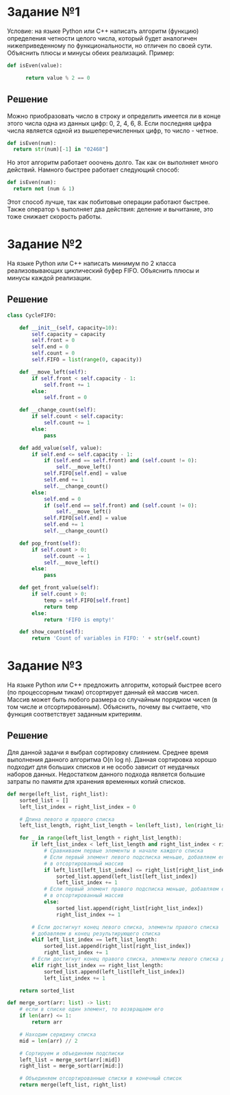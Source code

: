 # Задание №1
Условие: на языке Python или C++ написать алгоритм (функцию) определения четности целого числа, который будет аналогичен нижеприведенному по функциональности, но отличен по своей сути. Объяснить плюсы и минусы обеих реализаций. 
Пример: 
``` python
def isEven(value):

      return value % 2 == 0
```

## Решение
Можно приобразовать число в строку и определить имеется ли в конце этого числа одна из данных цифр: 0, 2, 4, 6, 8. Если последняя цифра числа является одной из вышеперечисленных цифр, то число - четное.
```python
def isEven(num):
  return str(num)[-1] in "02468"]
```
Но этот алгоритм работает ооочень долго. Так как он выполняет много действий. Намного быстрее работает следующий способ:
```python
def isEven(num):
  return not (num & 1) 
```
Этот способ лучше, так как побитовые операции работают быстрее. Также оператор `%` выполняет два действия: деление и вычитание, это тоже снижает скорость работы.

# Задание №2
На языке Python или С++ написать минимум по 2 класса реализовывающих циклический буфер FIFO. Объяснить плюсы и минусы каждой реализации.

## Решение
 
```python
class CycleFIFO:

    def __init__(self, capacity=10):
        self.capacity = capacity
        self.front = 0
        self.end = 0
        self.count = 0
        self.FIFO = list(range(0, capacity))

    def __move_left(self):
        if self.front < self.capacity - 1:
            self.front += 1
        else:
            self.front = 0

    def __change_count(self):
        if self.count < self.capacity:
            self.count += 1
        else:
            pass

    def add_value(self, value):
        if self.end <= self.capacity - 1:
            if (self.end == self.front) and (self.count != 0):
                self.__move_left()
            self.FIFO[self.end] = value
            self.end += 1
            self.__change_count()
        else:
            self.end = 0
            if (self.end == self.front) and (self.count != 0):
                self.__move_left()
            self.FIFO[self.end] = value
            self.end += 1
            self.__change_count()

    def pop_front(self):
        if self.count > 0:
            self.count -= 1
            self.__move_left()
        else:
            pass

    def get_front_value(self):
        if self.count > 0:
            temp = self.FIFO[self.front]
            return temp
        else:
            return 'FIFO is empty!'

    def show_count(self):
        return 'Count of variables in FIFO: ' + str(self.count)
```

# Задание №3 
На языке Python или С++ предложить алгоритм, который быстрее всего (по процессорным тикам) отсортирует данный ей массив чисел. Массив может быть любого размера со случайным порядком чисел (в том числе и отсортированным). Объяснить, почему вы считаете, что функция соответствует заданным критериям.

## Решение
Для данной задачи я выбрал сортировку слиянием. Среднее время выполнения данного алгоритма O(n log n). Данная сортировка хорошо подходит для больших списков и не особо зависит от неудачных наборов данных. Недостатком данного подхода является большие затраты по памяти для хранения временных копий списков.
```python
def merge(left_list, right_list):  
    sorted_list = []
    left_list_index = right_list_index = 0

    # Длина левого и правого списка
    left_list_length, right_list_length = len(left_list), len(right_list)

    for _ in range(left_list_length + right_list_length):
        if left_list_index < left_list_length and right_list_index < right_list_length:
            # Сравниваем первые элементы в начале каждого списка
            # Если первый элемент левого подсписка меньше, добавляем его
            # в отсортированный массив
            if left_list[left_list_index] <= right_list[right_list_index]:
                sorted_list.append(left_list[left_list_index])
                left_list_index += 1
            # Если первый элемент правого подсписка меньше, добавляем его
            # в отсортированный массив
            else:
                sorted_list.append(right_list[right_list_index])
                right_list_index += 1

        # Если достигнут конец левого списка, элементы правого списка
        # добавляем в конец результирующего списка
        elif left_list_index == left_list_length:
            sorted_list.append(right_list[right_list_index])
            right_list_index += 1
        # Если достигнут конец правого списка, элементы левого списка добавляем в отсортированный массив
        elif right_list_index == right_list_length:
            sorted_list.append(left_list[left_list_index])
            left_list_index += 1

    return sorted_list

def merge_sort(arr: list) -> list:  
    # если в списке один элемент, то возвращаем его
    if len(arr) <= 1:
        return arr

    # Находим серидину списка
    mid = len(arr) // 2

    # Сортируем и объединяем подсписки
    left_list = merge_sort(arr[:mid])
    right_list = merge_sort(arr[mid:])

    # Объединяем отсортированные списки в конечный список
    return merge(left_list, right_list)
```
